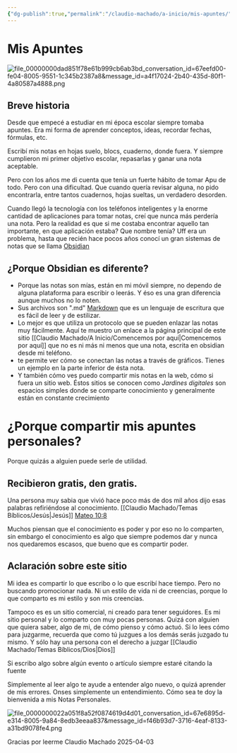 ```yaml
---
{"dg-publish":true,"permalink":"/claudio-machado/a-inicio/mis-apuntes/"}
---
```


# Mis Apuntes 

![file_00000000dad851f78e61b999cb6ab3bd_conversation_id=67eefd00-fe04-8005-9551-1c345b2387a8&message_id=a4f17024-2b40-435d-80f1-4a80587a4888.png](/img/user/Personal/Im%C3%A1genes/file_00000000dad851f78e61b999cb6ab3bd_conversation_id=67eefd00-fe04-8005-9551-1c345b2387a8&message_id=a4f17024-2b40-435d-80f1-4a80587a4888.png)
## Breve historia 
Desde que empecé a estudiar en mi época escolar siempre tomaba apuntes. Era mi forma de aprender conceptos, ideas, recordar fechas, fórmulas, etc.

Escribí mis notas en hojas suelo, blocs, cuaderno, donde fuera.
Y siempre cumplieron mi primer objetivo escolar, repasarlas y ganar una nota aceptable.

Pero con los años me di cuenta que tenía un fuerte hábito de tomar Apu de todo. Pero con una dificultad. Que cuando quería revisar alguna, no pido encontrarla, entre tantos cuadernos, hojas sueltas, un verdadero desorden.

Cuando llegó la tecnología con los teléfonos inteligentes y la enorme cantidad de aplicaciones para tomar notas, creí que nunca más perdería una nota.
Pero la realidad es que si me costaba encontrar aquello tan importante, en que aplicación estaba? Que nombre tenía? Uff era un problema, hasta que recién hace pocos años conocí un gran sistemas de notas que se llama [Obsidian](https://obsidian.md/) 

## ¿Porque Obsidian es diferente?
- Porque las notas son mías, están en mi móvil siempre, no dependo de alguna plataforma para escribir o leerás. Y éso es una gran diferencia aunque muchos no lo noten. 
- Sus archivos son ".md" [Markdown](https://markdown.es/) que es un lenguaje de escritura que es fácil de leer y de estilizar.
- Lo mejor es que utiliza un protocolo que se pueden enlazar las notas muy fácilmente. Aquí te muestro un enlace a la página principal de este sitio [[Claudio Machado/A Inicio/Comencemos por aquí\|Comencemos por aquí]] que no es ni más ni menos que una nota, escrita en obsidian desde mi teléfono.
- te permite ver cómo se conectan las notas a través de gráficos. Tienes un ejemplo en la parte inferior de ésta nota.
- Y también cómo ves puedo compartir mis notas en la web, cómo si fuera un sitio web. Éstos sitios se conocen como *Jardines digitales* son espacios simples donde se comparte conocimiento y generalmente están en constante crecimiento 

# ¿Porque compartir mis apuntes personales?

Porque quizás a alguien puede serle de utilidad.

## Recibieron gratis, den gratis.

Una persona muy sabia que vivió hace poco más de dos mil años dijo esas palabras refiriéndose al conocimiento. [[Claudio Machado/Temas Bíblicos/Jesús\|Jesús]] [Mateo 10:8](https://wol.jw.org/es/wol/b/r4/lp-s/nwtsty/40/10#v=40:10:8)

Muchos piensan que el conocimiento es poder y por eso no lo comparten, sin embargo el conocimiento es algo que siempre podemos dar y nunca nos quedaremos escasos, que bueno que es compartir poder.

## Aclaración sobre este sitio 

Mi idea es compartir lo que escribo o lo que escribí hace tiempo. Pero no buscando promocionar nada. Ni un estilo de vida ni de creencias, porque lo que comparto es mi estilo y son mis creencias.

Tampoco es es un sitio comercial, ni creado para tener seguidores. Es mi sitio personal y lo comparto con muy pocas personas. Quizá con alguien que quiera saber, algo de mi, de cómo pienso y cómo actuó. Si lo lees cómo para juzgarme, recuerda que como tú juzgues a los demás serás juzgado tu mismo. Y sólo hay una persona con el derecho a juzgar [[Claudio Machado/Temas Bíblicos/Dios\|Dios]]

Si escribo algo sobre algún evento o artículo siempre estaré citando la fuente 

Simplemente al leer algo te ayude a entender algo nuevo, o quizá aprender de mis errores. Onses simplemente un entendimiento. Cómo sea te doy la bienvenida a mis Notas Personales.

![file_0000000022a051f8a52f0874619d4d01_conversation_id=67e6895d-e314-8005-9a84-8edb3eeaa837&message_id=f46b93d7-3716-4eaf-8133-a31bd9078fe4.png](/img/user/Personal/Im%C3%A1genes/file_0000000022a051f8a52f0874619d4d01_conversation_id=67e6895d-e314-8005-9a84-8edb3eeaa837&message_id=f46b93d7-3716-4eaf-8133-a31bd9078fe4.png)

Gracias por leerme 
Claudio Machado 
2025-04-03


